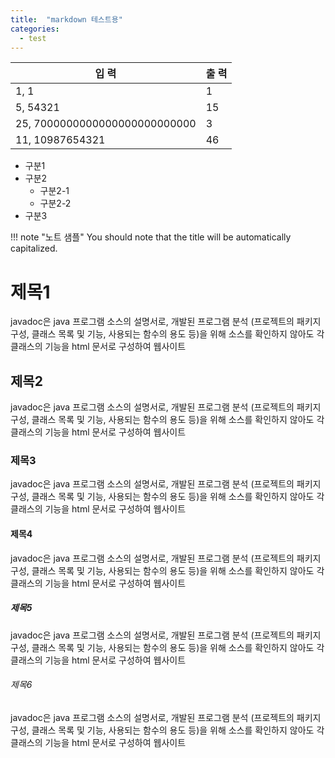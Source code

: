 ```yaml
---
title:  "markdown 테스트용"
categories: 
  - test
---
```


입    력 |  출    력     
----- | -----    
1, 1 |  1 
5, 54321 | 15    
25, 7000000000000000000000000 | 3
11, 10987654321 | 46

+ 구분1
+ 구분2
  + 구분2-1
  + 구분2-2
+ 구분3

!!! note "노트 샘플"
    You should note that the title will be automatically capitalized.



# 제목1
javadoc은 java 프로그램 소스의 설명서로, 개발된 프로그램 분석 (프로젝트의 패키지 구성, 클래스 목록 및 기능, 사용되는 함수의 용도 등)을 위해 소스를 확인하지 않아도 각 클래스의 기능을 html 문서로 구성하여 웹사이트 

## 제목2
javadoc은 java 프로그램 소스의 설명서로, 개발된 프로그램 분석 (프로젝트의 패키지 구성, 클래스 목록 및 기능, 사용되는 함수의 용도 등)을 위해 소스를 확인하지 않아도 각 클래스의 기능을 html 문서로 구성하여 웹사이트 

### 제목3
javadoc은 java 프로그램 소스의 설명서로, 개발된 프로그램 분석 (프로젝트의 패키지 구성, 클래스 목록 및 기능, 사용되는 함수의 용도 등)을 위해 소스를 확인하지 않아도 각 클래스의 기능을 html 문서로 구성하여 웹사이트 

#### 제목4
javadoc은 java 프로그램 소스의 설명서로, 개발된 프로그램 분석 (프로젝트의 패키지 구성, 클래스 목록 및 기능, 사용되는 함수의 용도 등)을 위해 소스를 확인하지 않아도 각 클래스의 기능을 html 문서로 구성하여 웹사이트 

##### 제목5
javadoc은 java 프로그램 소스의 설명서로, 개발된 프로그램 분석 (프로젝트의 패키지 구성, 클래스 목록 및 기능, 사용되는 함수의 용도 등)을 위해 소스를 확인하지 않아도 각 클래스의 기능을 html 문서로 구성하여 웹사이트 

###### 제목6
javadoc은 java 프로그램 소스의 설명서로, 개발된 프로그램 분석 (프로젝트의 패키지 구성, 클래스 목록 및 기능, 사용되는 함수의 용도 등)을 위해 소스를 확인하지 않아도 각 클래스의 기능을 html 문서로 구성하여 웹사이트 




